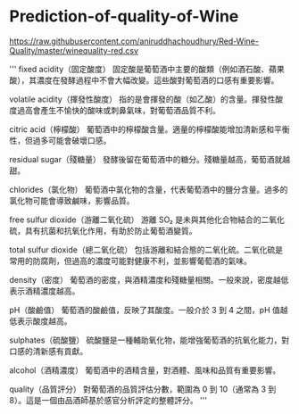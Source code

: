 # Prediction-of-quality-of-Wine

https://raw.githubusercontent.com/aniruddhachoudhury/Red-Wine-Quality/master/winequality-red.csv

'''
fixed acidity（固定酸度）
固定酸是葡萄酒中主要的酸類（例如酒石酸、蘋果酸），其濃度在發酵過程中不會大幅改變。這些酸對葡萄酒的口感有重要影響。

volatile acidity（揮發性酸度）
指的是會揮發的酸（如乙酸）的含量。揮發性酸度過高會產生不愉快的酸味或刺鼻氣味，對葡萄酒品質不利。

citric acid（檸檬酸）
葡萄酒中的檸檬酸含量。適量的檸檬酸能增加清新感和平衡性，但過多可能會破壞口感。

residual sugar（殘糖量）
發酵後留在葡萄酒中的糖分。殘糖量越高，葡萄酒就越甜。

chlorides（氯化物）
葡萄酒中氯化物的含量，代表葡萄酒中的鹽分含量。過多的氯化物可能會導致鹹味，影響品質。

free sulfur dioxide（游離二氧化硫）
游離 SO₂ 是未與其他化合物結合的二氧化硫，具有抗菌和抗氧化作用，有助於防止葡萄酒變質。

total sulfur dioxide（總二氧化硫）
包括游離和結合態的二氧化硫。二氧化硫是常用的防腐劑，但過高的濃度可能對健康不利，並影響葡萄酒的氣味。

density（密度）
葡萄酒的密度，與酒精濃度和殘糖量相關。一般來說，密度越低表示酒精濃度越高。

pH（酸鹼值）
葡萄酒的酸鹼值，反映了其酸度。一般介於 3 到 4 之間，pH 值越低表示酸度越高。

sulphates（硫酸鹽）
硫酸鹽是一種輔助氧化物，能增強葡萄酒的抗氧化能力，對口感的清新感有貢獻。

alcohol（酒精濃度）
葡萄酒中的酒精含量，對酒體、風味和品質有重要影響。

quality（品質評分）
對葡萄酒的品質評估分數，範圍為 0 到 10（通常為 3 到 8）。這是一個由品酒師基於感官分析評定的整體評分。
'''
